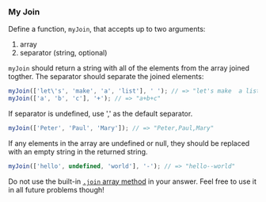 ### My Join

Define a function, `myJoin`, that accepts up to two arguments:
  1. array
  2. separator (string, optional)

`myJoin` should return a string with all of the elements from the array joined
togther. The separator should separate the joined elements:

```javascript
myJoin(['let\'s', 'make', 'a', 'list'], ' '); // => "let's make  a list"
myJoin(['a', 'b', 'c'], '+'); // => "a+b+c"  
```

If separator is undefined, use ',' as the default separator.

```javascript
myJoin(['Peter', 'Paul', 'Mary']); // => "Peter,Paul,Mary"
```

If any elements in the array are undefined or null, they should be replaced with
an empty string in the returned string.

```javascript
myJoin(['hello', undefined, 'world'], '-'); // => "hello--world"
```

Do not use the built-in [`.join` array method](https://developer.mozilla.org/en-US/docs/Web/JavaScript/Reference/Global_Objects/Array/joins) in your answer. Feel free to
use it in all future problems though!
